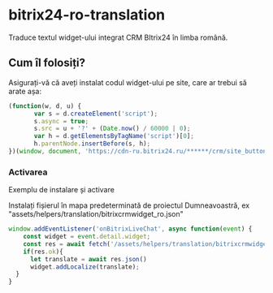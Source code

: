 # bitrix24-ro-translation
Traduce textul widget-ului integrat CRM BItrix24 în limba română.

## Cum îl folosiți?
Asigurați-vă că aveți instalat codul widget-ului pe site, care ar trebui să arate așa:

```javascript
(function(w, d, u) {
       var s = d.createElement('script');
       s.async = true;
       s.src = u + '?' + (Date.now() / 60000 | 0);
       var h = d.getElementsByTagName('script')[0];
       h.parentNode.insertBefore(s, h);
})(window, document, 'https://cdn-ru.bitrix24.ru/******/crm/site_button/loader_4_qd0hps.js');
```
### Activarea

Exemplu de instalare și activare

Instalați fișierul în mapa predeterminată de proiectul Dumneavoastră, ex "assets/helpers/translation/bitrixcrmwidget_ro.json"

```javascript
window.addEventListener('onBitrixLiveChat', async function(event) {
    const widget = event.detail.widget;
    const res = await fetch('/assets/helpers/translation/bitrixcrmwidget_ro.json')
    if(res.ok){
      let translate = await res.json()
      widget.addLocalize(translate);
  }
}
```
